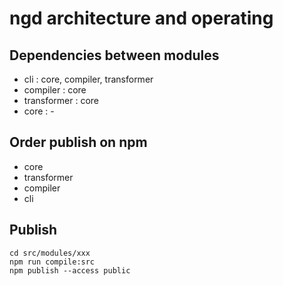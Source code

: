 # ngd architecture and operating

## Dependencies between modules

* cli : core, compiler, transformer
* compiler : core
* transformer : core
* core : -

## Order publish on npm

* core
* transformer
* compiler
* cli

## Publish

```
cd src/modules/xxx
npm run compile:src
npm publish --access public
```
